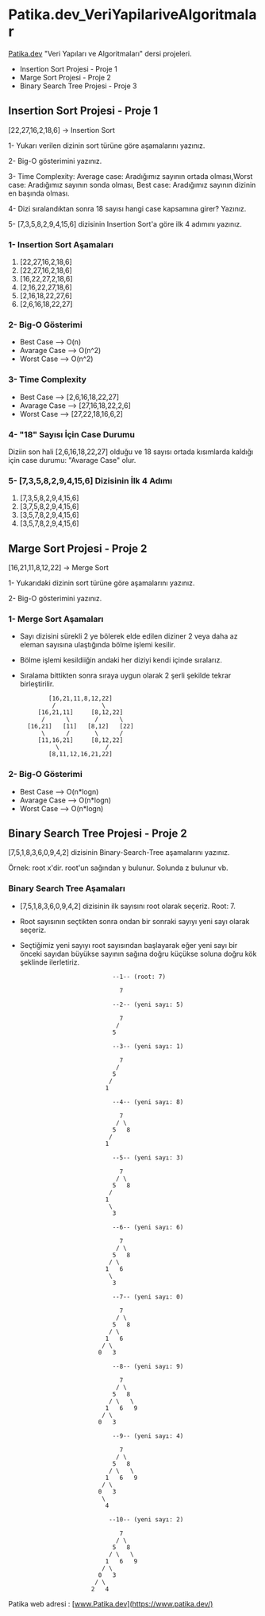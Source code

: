 # Patika.dev_VeriYapilariveAlgoritmalar

[Patika.dev](https://app.patika.dev/) "Veri Yapıları ve Algoritmaları" dersi projeleri.

- Insertion Sort Projesi - Proje 1
- Marge Sort Projesi - Proje 2
- Binary Search Tree Projesi - Proje 3


## Insertion Sort Projesi - Proje 1

[22,27,16,2,18,6] -> Insertion Sort

1- Yukarı verilen dizinin sort türüne göre aşamalarını yazınız.

2- Big-O gösterimini yazınız.

3- Time Complexity: Average case: Aradığımız sayının ortada olması,Worst case: Aradığımız sayının sonda olması, Best case: Aradığımız sayının dizinin en başında olması.

4- Dizi sıralandıktan sonra 18 sayısı hangi case kapsamına girer? Yazınız.

5- [7,3,5,8,2,9,4,15,6] dizisinin Insertion Sort'a göre ilk 4 adımını yazınız.


### 1- Insertion Sort Aşamaları

1. [22,27,16,2,18,6]
2. [22,27,16,2,18,6]
3. [16,22,27,2,18,6]
4. [2,16,22,27,18,6]
5. [2,16,18,22,27,6] 
6. [2,6,16,18,22,27]


### 2- Big-O Gösterimi

- Best Case    --> O(n)
- Avarage Case --> O(n^2)
- Worst Case   --> O(n^2)


### 3- Time Complexity

- Best Case     --> [2,6,16,18,22,27]
- Avarage Case  --> [27,16,18,22,2,6]
- Worst Case    --> [27,22,18,16,6,2]


### 4- "18" Sayısı İçin Case Durumu

Diziin son hali [2,6,16,18,22,27] olduğu ve 18 sayısı ortada kısımlarda kaldığı için case durumu: "Avarage Case" olur.


### 5- [7,3,5,8,2,9,4,15,6] Dizisinin İlk 4 Adımı

1. [7,3,5,8,2,9,4,15,6]
2. [3,7,5,8,2,9,4,15,6]
3. [3,5,7,8,2,9,4,15,6]
4. [3,5,7,8,2,9,4,15,6]



## Marge Sort Projesi - Proje 2

[16,21,11,8,12,22] -> Merge Sort

1- Yukarıdaki dizinin sort türüne göre aşamalarını yazınız.

2- Big-O gösterimini yazınız.

### 1- Merge Sort Aşamaları

- Sayı dizisini sürekli 2 ye bölerek elde edilen diziner 2 veya daha az eleman sayısına ulaştığında bölme işlemi kesilir.
- Bölme işlemi kesildiiğin andaki her diziyi kendi içinde sıralarız.
- Sıralama bittikten sonra sıraya uygun olarak 2 şerli şekilde tekrar birleştirilir.

              [16,21,11,8,12,22]
               /             \
           [16,21,11]     [8,12,22]
            /      \       /      \
        [16,21]   [11]   [8,12]   [22]
            \      /       \      /
           [11,16,21]     [8,12,22]
                \             /
              [8,11,12,16,21,22]
              
### 2- Big-O Gösterimi         

- Best Case    --> O(n*logn)
- Avarage Case --> O(n*logn)
- Worst Case   --> O(n*logn)

## Binary Search Tree Projesi - Proje 2

[7,5,1,8,3,6,0,9,4,2] dizisinin Binary-Search-Tree aşamalarını yazınız.

Örnek: root x'dir. root'un sağından y bulunur. Solunda z bulunur vb.

### Binary Search Tree Aşamaları

- [7,5,1,8,3,6,0,9,4,2] dizisinin ilk sayısını root olarak seçeriz. Root: 7.
- Root sayısının seçtikten sonra ondan bir sonraki sayıyı yeni sayı olarak seçeriz.
- Seçtiğimiz yeni sayıyı root sayısından başlayarak eğer yeni sayı bir önceki sayıdan büyükse sayının sağına doğru küçükse soluna doğru kök şeklinde ilerletiriz.

                                --1-- (root: 7)
                                
                                  7
                                  
                                --2-- (yeni sayı: 5)
                                
                                  7
                                 / 
                                5    
                                
                                --3-- (yeni sayı: 1)
                                
                                  7
                                 / 
                                5   
                               /    
                              1      
                                
                                --4-- (yeni sayı: 8)
                                
                                  7
                                 / \
                                5   8
                               /    
                              1      
                                
                                --5-- (yeni sayı: 3)
                                
                                  7
                                 / \
                                5   8
                               /    
                              1      
                               \
                                3
                                
                                --6-- (yeni sayı: 6)
                                
                                  7
                                 / \
                                5   8
                               / \   
                              1   6   
                               \
                                3
                                
                                --7-- (yeni sayı: 0)
                                
                                  7
                                 / \
                                5   8
                               / \   
                              1   6   
                             / \
                            0   3
                                
                                --8-- (yeni sayı: 9)
                                
                                  7
                                 / \
                                5   8
                               / \   \
                              1   6   9
                             / \
                            0   3

                                --9-- (yeni sayı: 4)
                               
                                  7
                                 / \
                                5   8
                               / \   \
                              1   6   9
                             / \
                            0   3
                             \
                              4
                               
                               --10-- (yeni sayı: 2)
                               
                                  7
                                 / \
                                5   8
                               / \   \
                              1   6   9
                             / \
                            0   3
                           / \
                          2   4

Patika web adresi : [www.Patika.dev](https://www.patika.dev/)
